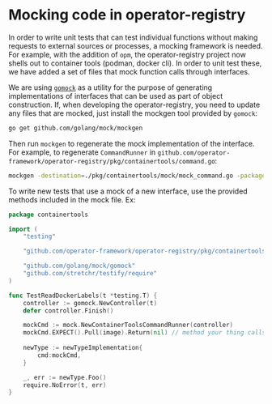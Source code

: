 # Mocking code in operator-registry

In order to write unit tests that can test individual functions without making requests to external sources or processes, a mocking framework is needed. For example, with the addition of `opm`, the operator-registry project now shells out to container tools (podman, docker cli). In order to unit test these, we have added a set of files that mock function calls through interfaces.

We are using [`gomock`](https://github.com/golang/mock) as a utility for the purpose of generating implementations of interfaces that can be used as part of object construction. If, when developing the operator-registry, you need to update any files that are mocked, just install the mockgen tool provided by `gomock`:

```bash
go get github.com/golang/mock/mockgen
```

Then run `mockgen` to regenerate the mock implementation of the interface. For example, to regenerate `CommandRunner` in `github.com/operator-framework/operator-registry/pkg/containertools/command.go`:

```bash
mockgen -destination=./pkg/containertools/mock/mock_command.go -package=mock -mock_names=CommandRunner=ContainerToolsCommandRunner github.com/operator-framework/operator-registry/pkg/containertools CommandRunner
```

To write new tests that use a mock of a new interface, use the provided methods included in the mock file. Ex:

```go
package containertools

import (
	"testing"

	"github.com/operator-framework/operator-registry/pkg/containertools/mock"

	"github.com/golang/mock/gomock"
	"github.com/stretchr/testify/require"
)

func TestReadDockerLabels(t *testing.T) {
	controller := gomock.NewController(t)
    defer controller.Finish()

    mockCmd := mock.NewContainerToolsCommandRunner(controller)
	mockCmd.EXPECT().Pull(image).Return(nil) // method your thing calls
    
    newType := newTypeImplementation{
        cmd:mockCmd,
    }

    _, err := newType.Foo()
    require.NoError(t, err)
}
```

